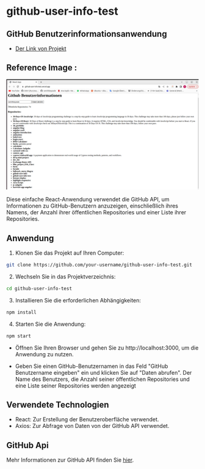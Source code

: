 # github-user-info-test
## GitHub Benutzerinformationsanwendung

* [Der Link von Projekt](https://github-user-info-test.vercel.app/)

## Reference Image :

  <img src="public/img/github-user-info-test.png" />

Diese einfache React-Anwendung verwendet die GitHub API, um Informationen zu GitHub-Benutzern anzuzeigen, einschließlich ihres Namens, der Anzahl ihrer öffentlichen Repositories und einer Liste ihrer Repositories.

## Anwendung

1. Klonen Sie das Projekt auf Ihren Computer:

```bash
git clone https://github.com/your-username/github-user-info-test.git

```

2. Wechseln Sie in das Projektverzeichnis:

```bash
cd github-user-info-test

```

3. Installieren Sie die erforderlichen Abhängigkeiten:

```bash
npm install

```

4. Starten Sie die Anwendung:

```bash
npm start

```

* Öffnen Sie Ihren Browser und gehen Sie zu http://localhost:3000, um die Anwendung zu nutzen.

* Geben Sie einen GitHub-Benutzernamen in das Feld "GitHub Benutzername eingeben" ein und klicken Sie auf "Daten abrufen". Der Name des Benutzers, die Anzahl seiner öffentlichen Repositories und eine Liste seiner Repositories werden angezeigt

## Verwendete Technologien

- React: Zur Erstellung der Benutzeroberfläche verwendet.
- Axios: Zur Abfrage von Daten von der GitHub API verwendet.

## GitHub Api

Mehr Informationen zur GitHub API finden Sie  [hier](https://docs.github.com/en/rest?apiVersion=2022-11-28).
